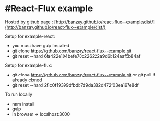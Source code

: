 #React-Flux example
========================

Hosted by github page : [http://banzay.github.io/react-flux--example/dist/](http://banzay.github.io/react-flux--example/dist/)

Setup for example-react: 
- you must have gulp installed
- git clone https://github.com/banzay/react-flux--example.git
- git reset --hard 6fa422e104befe70c226222a9d6b124aaf5b84af

Setup for example-flux: 
- git clone https://github.com/banzay/react-flux--example.git or git pull if already cloned
- git reset --hard 2f1c0f19399dfbdb7d9da382d472f03ea197e8df

To run locally
- npm install
- gulp
- in browser -> localhost:3000
